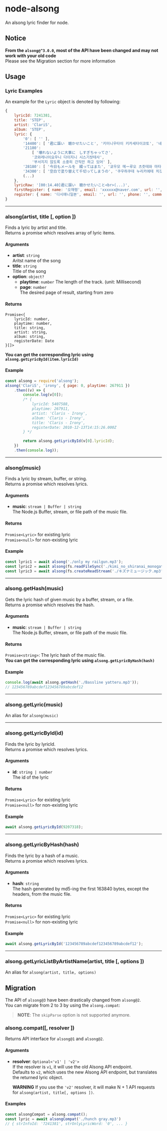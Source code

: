 # node-alsong
An alsong lyric finder for node.

## Notice
**From the `alsong@^3.0.0`, most of the API have been changed and may not work with your old code**  
Please see the Migration section for more information

## Usage
### Lyric Examples
An example for the `Lyric` object is denoted by following:
```js
{
	lyricId: 7241381,
	title: 'STEP',
	artist: 'ClariS',
	album: 'STEP',
	lyric: {
		'0': [ '' ],
		'14400': [ '君に謳い　聴かせたいこと', '키미니우타이 키카세타이코토', '네게 간절하게 들려주고 싶은 말' ],
		'21180':
			[ '壊れないように大事に　しすぎちゃってさ',
			'코와레나이요우니 다이지니 시스기챳테사',
			'부서지지 않도록 소중히 간직만 하고 있어' ],
		'28180': [ '今日もメールを　綴ってはまた', '쿄우모 메ー루오 츠즛테와 마타', '오늘도 메일을 쌓아두고서는 또' ],
		'34300': [ '空白で塗り替えて千切ってしまうの', '쿠우하쿠데 누리카에테 치깃테시마우노', '공백으로 다시 칠해 지워버려' ],
		(...)
	},
	lyricRaw: '[00:14.40]君に謳い　聴かせたいこと<br>(...)',
	firstRegister: { name: '오재령', email: 'xxxxxx@naver.com', url: '', phone: 'xxx-xxxx-xxxx', comment: '노래가사는 찾아 (...)' },
	register: { name: '디시애니일본', email: '', url: '', phone: '', comment: '' }
}
```

----

### alsong(artist, title [, option ])
Finds a lyric by artist and title.  
Returns a promise which resolves array of lyric items.

#### Arguments
* **artist**: `string`  
  Aritst name of the song
* **title**: `string`  
  Title of the song
* **option**: `object?`  
  * **playtime**: `number`
    The length of the track. (unit: Millisecond)
  * **page**: `number`  
    The desired page of result, starting from zero

#### Returns
```
Promise<{
	lyricId: number,
	playtime: number,
	title: string,
	artist: string,
	album: string,
	registerDate: Date
}[]>
```  
**You can get the corresponding lyric using `alsong.getLyricById(item.lyricId)`**

#### Example
```js
const alsong = require('alsong');
alsong('ClariS', 'irony', { page: 0, playtime: 267911 })
	.then((v) => {
		console.log(v[0]);
		/* {
			lyricId: 5407588,
			playtime: 267911,
			artist: 'Claris - Irony',
			album: 'Claris - Irony',
			title: 'Claris - Irony',
			registerDate: 2010-12-13T14:15:26.000Z
		} */

		return alsong.getLyricById(v[0].lyricId);
	})
	.then(console.log));
```

----

### alsong(music)
Finds a lyric by stream, buffer, or string.  
Returns a promise which resolves lyrics.

#### Arguments
* **music**: `stream | Buffer | string`  
  The Node.js Buffer, stream, or file path of the music file.

#### Returns
`Promise<Lyric>` for existing lyric  
`Promise<null>` for non-existing lyric

#### Example
```js
const lyric1 = await alsong('./only my railgun.mp3');
const lyric2 = await alsong(fs.readFileSync('./kimi_no_shiranai_monogatari.mp3'));
const lyric3 = await alsong(fs.createReadStream('./キズナミュージック.mp3'));
```

----

### alsong.getHash(music)
Gets the lyric hash of given music by a buffer, stream, or a file.  
Returns a promise which resolves the hash.

#### Arguments
* **music**: `stream | Buffer | string`  
  The Node.js Buffer, stream, or file path of the music file.

#### Returns
`Promise<string>`: The lyric hash of the music file.  
**You can get the corresponding lyric using `alsong.getLyricByHash(hash)`**

#### Example
```js
console.log(await alsong.getHash('./Bassline yatteru.mp3'));
// 123456789abcdef123456789abcdef12
```

----

### alsong.getLyric(music)
An alias for `alsong(music)`

----

### alsong.getLyricById(id)
Finds the lyric by lyricId.  
Returns a promise which resolves lyrics.

#### Arguments
* **id**: `string | number`  
  The id of the lyric

#### Returns
`Promise<Lyric>` for existing lyric  
`Promise<null>` for non-existing lyric

#### Example
```js
await alsong.getLyricById(9207318);
```

----

### alsong.getLyricByHash(hash)
Finds the lyric by a hash of a music.  
Returns a promise which resolves lyrics.

#### Arguments
* **hash**: `string`  
  The hash generated by md5-ing the first 163840 bytes, except the headers, from the music file.

#### Returns
`Promise<Lyric>` for existing lyric  
`Promise<null>` for non-existing lyric

#### Example
```js
await alsong.getLyricById('123456789abcdef123456789abcdef12');
```

----

### alsong.getLyricListByArtistName(artist, title [, options ])
An alias for `alsong(artist, title, options)`

## Migration
The API of `alsong@3` have been drastically changed from `alsong@2`.  
You can migrate from 2 to 3 by using the `alsong.compat`:
> **NOTE**: The `skipParse` option is not supported anymore.

### alsong.compat([, resolver ])
Returns API interface for `alsong@1` and `alsong@2`.

#### Arguments
* **resolver**: `Optional<'v1' | 'v2'>`  
  If the resolver is `v1`, it will use the old Alsong API endpoint.  
  Defaults to `v2`, which uses the new Alsong API endpoint, but translates the returned lyric object.

  **WARNING** If you use the `'v2'` resolver, it will make N + 1 API requests for `alsong(artist, title[, options ])`.

#### Examples
```js
const alsongCompat = alsong.compat();
const lyric = await alsongCompat('./hunch gray.mp3')
// { strInfoId: '7241381', strOnlyLyricWord: '0', ... }
```

